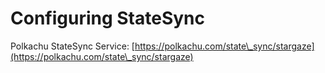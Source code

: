 # Configuring StateSync

Polkachu StateSync Service: [https://polkachu.com/state\_sync/stargaze](https://polkachu.com/state\_sync/stargaze)
